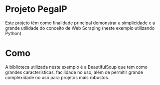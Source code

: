 # Projeto PegaIP
Este projeto têm como finalidade principal demonstrar a simplicidade e a grande utilidade do conceito de Web Scraping (neste exemplo utilizando Python)
# Como
A biblioteca utilizada neste exemplo é a BeautifulSoup que tem como grandes características, facilidade no uso, além de permitir grande complexidade no uso para projetos mais robustos.
